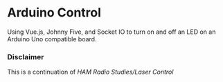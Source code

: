 # Arduino Control

Using Vue.js, Johnny Five, and Socket IO to turn on and off an LED on an Arduino Uno compatible board.

### Disclaimer

This is a continuation of *HAM Radio Studies/Laser Control*
